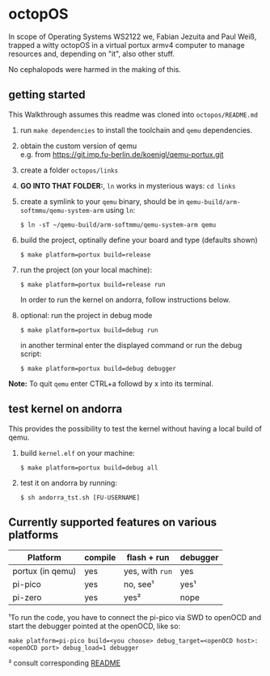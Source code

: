 # octopOS

In scope of Operating Systems WS2122 we, Fabian Jezuita and Paul Weiß, trapped a witty octopOS in a virtual portux armv4 computer to manage resources and, depending on "it", also other stuff.

No cephalopods were harmed in the making of this.

## getting started

This Walkthrough assumes this readme was cloned into `octopos/README.md`

1. run `make dependencies` to install the toolchain and `qemu` dependencies.
2. obtain the custom version of qemu  
e.g. from https://git.imp.fu-berlin.de/koenigl/qemu-portux.git
3. create a folder `octopos/links`
4. **GO INTO THAT FOLDER:**, `ln` works in mysterious ways: `cd links`
5. create a symlink to your `qemu` binary, should be in `qemu-build/arm-softmmu/qemu-system-arm` using `ln`:
    ```
    $ ln -sT ~/qemu-build/arm-softmmu/qemu-system-arm qemu
    ```
6. build the project, optinally define your board and type (defaults shown)
    ```
    $ make platform=portux build=release
    ```
7. run the project (on your local machine):
    ```
    $ make platform=portux build=release run
    ```
    In order to run the kernel on andorra, follow instructions below.

8. optional: run the project in debug mode
    ```
    $ make platform=portux build=debug run
    ```
    in another terminal enter the displayed command or run the debug script:
    ```
    $ make platform=portux build=debug debugger
    ```

**Note:** To quit `qemu` enter CTRL+a followd by x into its terminal.

## test kernel on andorra
This provides the possibility to test the kernel without having a local build of qemu.

1. build `kernel.elf` on your machine:
    ```
    $ make platform=portux build=debug all
    ```
2. test it on andorra by running:
    ```
    $ sh andorra_tst.sh [FU-USERNAME]
    ```

## Currently supported features on various platforms

| Platform | compile | flash + run | debugger |
| --- | --- | --- | --- |
| portux (in qemu) | yes | yes, with `run` | yes |
| pi-pico | yes | no, see¹ | yes¹ |
| pi-zero | yes | yes² | nope |

¹To run the code, you have to connect the pi-pico via SWD to openOCD and start the debugger pointed at the openOCD, like so:
```
make platform=pi-pico build=<you choose> debug_target=<openOCD host>:<openOCD port> debug_load=1 debugger
```
² consult corresponding [README](https://git.imp.fu-berlin.de/weip00/octopos/-/blob/main/boards/pi-zero/README.md)
